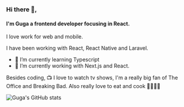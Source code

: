 ### Hi there 👋, 

#### I'm Guga a frontend developer focusing in React. 

I love work for web and mobile. 

I have been working with React, React Native and Laravel. 

- 🌱 I’m currently learning Typescript
- 🔭 I’m currently working with Next.js and React.

Besides coding, 📺 I love to watch tv shows, I'm a really big fan of The Office and Breaking Bad. Also really love to eat and cook 🥫🥘🍲😋

![Guga's GitHub stats](https://github-readme-stats.vercel.app/api?username=gugatxr&count_private=true&theme=jolly&hide_rank=true&show_icons=true)


<!--
**gugatxr/gugatxr** is a ✨ _special_ ✨ repository because its `README.md` (this file) appears on your GitHub profile.

Here are some ideas to get you started:

- 🔭 I’m currently working on ...
- 🌱 I’m currently learning ...
- 👯 I’m looking to collaborate on ...
- 🤔 I’m looking for help with ...
- 💬 Ask me about ...
- 📫 How to reach me: ...
- 😄 Pronouns: ...
- ⚡ Fun fact: ...
-->

